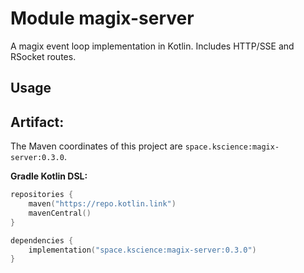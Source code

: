# Module magix-server

A magix event loop implementation in Kotlin. Includes HTTP/SSE and RSocket routes.

## Usage

## Artifact:

The Maven coordinates of this project are `space.kscience:magix-server:0.3.0`.

**Gradle Kotlin DSL:**
```kotlin
repositories {
    maven("https://repo.kotlin.link")
    mavenCentral()
}

dependencies {
    implementation("space.kscience:magix-server:0.3.0")
}
```
